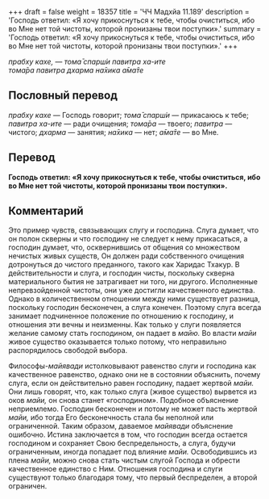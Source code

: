 +++
draft = false
weight = 18357
title = 'ЧЧ Мадхйа 11.189'
description = 'Господь ответил: «Я хочу прикоснуться к тебе, чтобы очиститься, ибо во Мне нет той чистоты, которой пронизаны твои поступки».'
summary = 'Господь ответил: «Я хочу прикоснуться к тебе, чтобы очиститься, ибо во Мне нет той чистоты, которой пронизаны твои поступки».'
+++

_прабху кахе, — тома̄ спарш́и павитра ха-ите  
тома̄ра павитра дхарма на̄хика а̄ма̄те_

## Пословный перевод

_прабху_ _кахе_ — Господь говорит; _тома̄_ _спарш́и_ — прикасаюсь к тебе; _павитра_ _ха_\-_ите_ — ради очищения; _тома̄ра_ — твоего; _павитра_ — чистого; _дхарма_ — занятия; _на̄хика_ — нет; _а̄ма̄те_ — во Мне.

## Перевод

**Господь ответил: «Я хочу прикоснуться к тебе, чтобы очиститься, ибо во Мне нет той чистоты, которой пронизаны твои поступки».**

## Комментарий

Это пример чувств, связывающих слугу и господина. Слуга думает, что он полон скверны и что господину не следует к нему прикасаться, а господин думает, что, осквернившись от общения со множеством нечистых живых существ, Он должен ради собственного очищения дотронуться до чистого преданного, такого как Харидас Тхакур. В действительности и слуга, и господин чисты, поскольку скверна материального бытия не затрагивает ни того, ни другого. Исполненные непревзойденной чистоты, они уже достигли качественного единства. Однако в количественном отношении между ними существует разница, поскольку господин бесконечен, а слуга конечен. Поэтому слуга всегда занимает подчиненное положение по отношению к господину, и отношения эти вечны и неизменны. Как только у слуги появляется желание самому стать господином, он падает в _майю._ Во власти _майи_ живое существо оказывается только потому, что неправильно распорядилось свободой выбора.

Философы-_майявади_ истолковывают равенство слуги и господина как качественное равенство, однако они не в состоянии объяснить, почему слуга, если он действительно равен господину, падает жертвой _майи._ Они лишь говорят, что, как только слуга (живое существо) вырвется из оков _майи,_ он снова станет «господином». Подобное объяснение неприемлемо. Господин бесконечен и потому не может пасть жертвой _майи,_ ибо тогда Его бесконечность стала бы неполной или ограниченной. Таким образом, даваемое _майявади_ объяснение ошибочно. Истина заключается в том, что господин всегда остается господином и сохраняет Свою беспредельность, а слуга, будучи ограниченным, иногда попадает под влияние _майи._ Освободившись из плена _майи,_ можно снова стать чистым слугой Господа и обрести качественное единство с Ним. Отношения господина и слуги существуют только благодаря тому, что первый беспределен, а второй ограничен.
